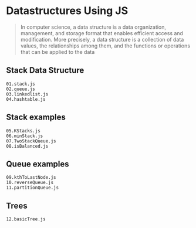# Datastructures Using JS
>In computer science, a data structure is a data organization, management, and storage format that enables efficient access and modification. More precisely, a data structure is a collection of data values, the relationships among them, and the functions or operations that can be applied to the data

## Stack Data Structure
    01.stack.js
    02.queue.js
    03.linkedlist.js
    04.hashtable.js

## Stack examples
    05.KStacks.js
    06.minStack.js
    07.TwoStackQueue.js
    08.isBalanced.js

## Queue examples
    09.kthToLastNode.js
    10.reverseQueue.js
    11.partitionQueue.js

## Trees
    12.basicTree.js